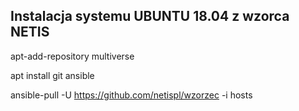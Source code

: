 ## Instalacja systemu UBUNTU 18.04 z wzorca NETIS

 apt-add-repository multiverse
 
 apt install git ansible
 
 ansible-pull -U https://github.com/netispl/wzorzec -i hosts
